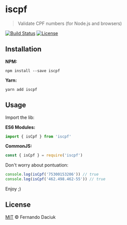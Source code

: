 # iscpf

> Validate CPF numbers (for Node.js and browsers)

[![Build Status][build-image]][build-url]
[![License][license-image]][license-url]

## Installation

**NPM:**

```console
npm install --save iscpf
```

**Yarn:**

```console
yarn add iscpf
```

## Usage

Import the lib:

**ES6 Modules:**

```js
import { isCpf } from 'iscpf'
```

**CommonJS:**

```js
const { isCpf } = require('iscpf')
```

Don't worry about pontuation:

```js
console.log(isCpf('75300153206')) // true
console.log(isCpf('462.498.462-55')) // true
```

Enjoy ;)

## License

[MIT][license-url] &copy; Fernando Daciuk

[build-image]: https://img.shields.io/travis/fdaciuk/iscpf.svg?style=flat-square
[build-url]: https://github.com/fdaciuk/iscpf/actions/workflows/npm-publish.yml
[license-image]: https://img.shields.io/badge/license-MIT-blue.svg?style=flat-square
[license-url]: https://github.com/fdaciuk/licenses/blob/master/MIT-LICENSE.md
